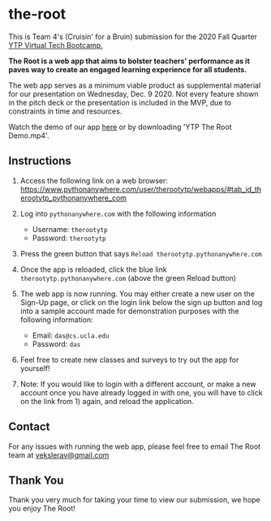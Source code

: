 # the-root

This is Team 4's (Cruisin' for a Bruin) submission for the 2020 Fall Quarter [YTP Virtual Tech Bootcamp.](https://isassociates.atlassian.net/wiki/spaces/MEM/pages/1176436737/2020+Fall+Quarter+YTP+Virtual+Tech+Bootcamp+Portal)

**The Root is a web app that aims to bolster teachers' performance as it paves way to create an engaged learning experience for all students.**

The web app serves as a minimum viable product as supplemental material for our presentation on Wednesday, Dec. 9 2020. Not every feature shown in the pitch deck or the presentation is included in the MVP, due to constraints in time and resources.

Watch the demo of our app [here](https://drive.google.com/file/d/1VHnsRP4VFdA2ywdWMxOy8JqzEBN8u_hw/view?usp=sharing) or by downloading 'YTP The Root Demo.mp4'.

## Instructions

1. Access the following link on a web browser: https://www.pythonanywhere.com/user/therootytp/webapps/#tab_id_therootytp_pythonanywhere_com

2. Log into `pythonanywhere.com` with the following information
    - Username: `therootytp`
    - Password: `therootytp`

3. Press the green button that says `Reload therootytp.pythonanywhere.com`

4. Once the app is reloaded, click the blue link `therootytp.pythonanywhere.com` (above the green Reload button)

5. The web app is now running. You may either create a new user on the Sign-Up page, or click on the login link below the sign up button and log into a sample account made for demonstration purposes with the following information: 
    - Email: `das@cs.ucla.edu`
    - Password: `das`
    
6. Feel free to create new classes and surveys to try out the app for yourself!

7. Note: If you would like to login with a different account, or make a new account once you have already logged in with one, you will have to click on the link from 1) again, and reload the application.

## Contact

For any issues with running the web app, please feel free to email The Root team at vekslerav@gmail.com

## Thank You

Thank you very much for taking your time to view our submission, we hope you enjoy The Root!

